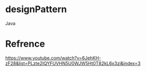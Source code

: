 # designPattern
Java
# Refrence
https://www.youtube.com/watch?v=6JehKH-zF28&list=PLzte2IQYFUVHN5U0WJW5Ht0T82kL6x3zi&index=3
